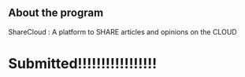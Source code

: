 ## About the program
ShareCloud : A platform to SHARE articles and opinions on the CLOUD

# Submitted!!!!!!!!!!!!!!!!!